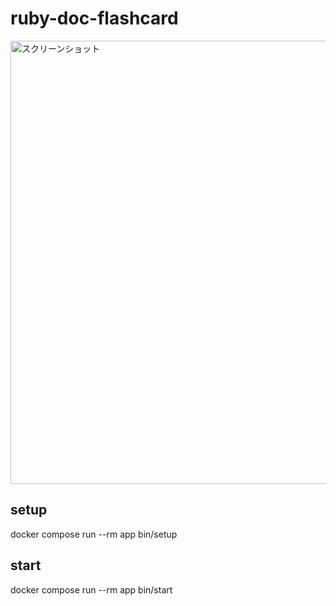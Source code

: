 # ruby-doc-flashcard

<img width="709" alt="スクリーンショット" src="https://user-images.githubusercontent.com/44687851/126055662-41a8df54-c468-4f68-8e95-36bdb0b983ab.png">

## setup

docker compose run --rm app bin/setup

## start

docker compose run --rm app bin/start
